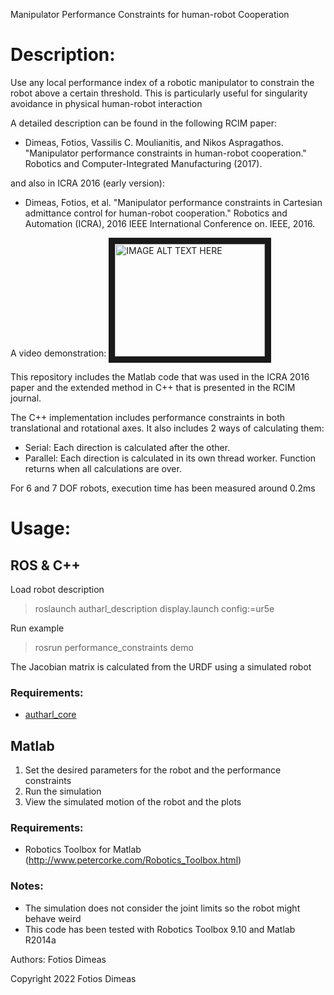 Manipulator Performance Constraints for human-robot Cooperation

# Description:
Use any local performance index of a robotic manipulator to constrain the robot above a certain threshold.
This is particularly useful for singularity avoidance in physical human-robot interaction

A detailed description can be found in the following RCIM paper:
- Dimeas, Fotios, Vassilis C. Moulianitis, and Nikos Aspragathos. "Manipulator performance constraints in human-robot cooperation." Robotics and Computer-Integrated Manufacturing (2017).

and also in ICRA 2016 (early version):
- Dimeas, Fotios, et al. "Manipulator performance constraints in Cartesian admittance control for human-robot cooperation." Robotics and Automation (ICRA), 2016 IEEE International Conference on. IEEE, 2016.

A video demonstration: 
<a href="http://www.youtube.com/watch?feature=player_embedded&v=1zTDmiDjDOA
" target="_blank"><img src="http://img.youtube.com/vi/1zTDmiDjDOA/0.jpg" 
alt="IMAGE ALT TEXT HERE" width="240" height="180" border="10" /></a>


This repository includes the Matlab code that was used in the ICRA 2016 paper and the extended method in C++ that is presented in the RCIM journal. 

The C++ implementation includes performance constraints in both translational and rotational axes. It also includes 2 ways of calculating them:
* Serial: Each direction is calculated after the other. 
* Parallel: Each direction is calculated in its own thread worker. Function returns when all calculations are over. 

For 6 and 7 DOF robots, execution time has been measured around 0.2ms


# Usage:
## ROS & C++
Load robot description 
> roslaunch autharl_description display.launch config:=ur5e

Run example
> rosrun performance_constraints demo

The Jacobian matrix is calculated from the URDF using a simulated robot

### Requirements:
- [autharl_core](https://github.com/auth-arl/autharl_core)

## Matlab
1. Set the desired parameters for the robot and the performance
constraints
2. Run the simulation
3. View the simulated motion of the robot and the plots

### Requirements:
- Robotics Toolbox for Matlab (http://www.petercorke.com/Robotics_Toolbox.html)

### Notes: 
- The simulation does not consider the joint limits so the robot might behave weird
- This code has been tested with Robotics Toolbox 9.10 and Matlab R2014a


Authors: Fotios Dimeas

Copyright 2022 Fotios Dimeas
